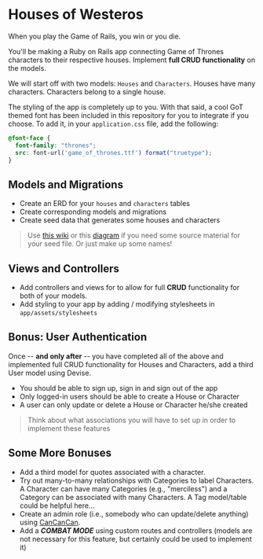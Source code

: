 # Houses of Westeros
 
When you play the Game of Rails, you win or you die.

You'll be making a Ruby on Rails app connecting Game of Thrones characters to their respective houses. Implement **full CRUD functionality** on the models.

We will start off with two models: `Houses` and `Characters`. Houses have many characters. Characters belong to a single house.

The styling of the app is completely up to you. With that said, a cool GoT themed font has been included in this repository for you to integrate if you choose. To add it, in your `application.css` file, add the following:

```css
@font-face {
  font-family: "thrones";
  src: font-url('game_of_thrones.ttf') format("truetype");
}
```

## Models and Migrations

- Create an ERD for your `houses` and `characters` tables
- Create corresponding models and migrations
- Create seed data that generates some houses and characters

> Use [this wiki](http://gameofthrones.wikia.com/wiki/Game_of_Thrones_Wiki) or this [diagram](http://3.bp.blogspot.com/-w7EWwY4aLaw/UEjPybySOmI/AAAAAAAADRA/F7kZGZGNfPg/s1600/games-of-thrones_a-visual-guide-to-the-faces-of-season-1.jpg) if you need some source material for your seed file. Or just make up some names!

## Views and Controllers

- Add controllers and views for to allow for full **CRUD** functionality for both of your models.
- Add styling to your app by adding / modifying stylesheets in `app/assets/stylesheets`

## Bonus: User Authentication

Once -- **and only after** -- you have completed all of the above and implemented full CRUD functionality for Houses and Characters, add a third User model using Devise.

- You should be able to sign up, sign in and sign out of the app
- Only logged-in users should be able to create a House or Character
- A user can only update or delete a House or Character he/she created

> Think about what associations you will have to set up in order to implement these features

## Some More Bonuses

- Add a third model for quotes associated with a character.
- Try out many-to-many relationships with Categories to label Characters. A Character can have many Categories (e.g., "merciless") and a Category can be associated with many Characters. A Tag model/table could be helpful here...
- Create an admin role (i.e., somebody who can update/delete anything) using [CanCanCan](https://github.com/CanCanCommunity/cancancan).
- Add a ***COMBAT MODE*** using custom routes and controllers (models are not necessary for this feature, but certainly could be used to implement it)
